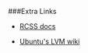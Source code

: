 ###Extra Links

- [RCSS docs](http://docs.rnet.missouri.edu/)

- [Ubuntu's LVM wiki](https://wiki.ubuntu.com/Lvm)
